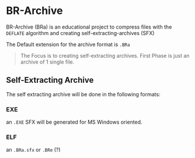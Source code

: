 # BR-Archive

BR-Archive (BRa) is an educational project to compress files with the `DEFLATE` algorithm and creating self-extracting-archives (SFX)

The Default extension for the archive format is `.BRa`

> The Focus is to creating self-extracting archives.
> First Phase is just an archive of 1 single file.

## Self-Extracting Archive

The self extracting archive will be done in the following formats:

### EXE

an `.EXE` SFX will be generated for MS Windows oriented.



### ELF

an `.BRa.sfx` or `.BRe` (?)


